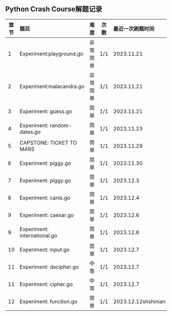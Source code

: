 ## Python Crash Course解题记录

| 章节 | **题目**               | **难度** | **次数** | **最近一次刷题时间** |
| ---- | :--------------------------- | -------------- | -------------- | :------------------------- |
| 1    | Experiment:playground.go     | 非常简单       | 1/1            | 2023.11.21                 |
| 2    | Experiment:malacandra.go     | 非常简单       | 1/1            | 2023.11.21                 |
| 3    | Experiment: guess.go         | 简单           | 1/1            | 2023.11.21                 |
| 4    | Experiment: random-dates.go  | 简单           | 1/1            | 2023.11.23                 |
| 5    | CAPSTONE: TICKET TO MARS     | 简单           | 1/1            | 2023.11.29                 |
| 6    | Experiment: piggy.go         | 简单           | 1/1            | 2023.11.30                 |
| 7    | Experiment: piggy.go         | 简单           | 1/1            | 2023.12.3                  |
| 8    | Experiment: canis.go         | 简单           | 1/1            | 2023.12.4                  |
| 9    | Experiment: caesar.go        | 简单           | 1/1            | 2023.12.6                  |
| 9    | Experiment: international.go | 简单           | 1/1            | 2023.12.6                  |
| 10   | Experiment: input.go         | 简单           | 1/1            | 2023.12.7                  |
| 11   | Experiment: decipher.go      | 中等           | 1/1            | 2023.12.7                  |
| 11   | Experiment: cipher.go        | 中等           | 1/1            | 2023.12.7                  |
| 12   | Experiment: function.go      | 简单           | 1/1            | 2023.12.12shshinian       |
